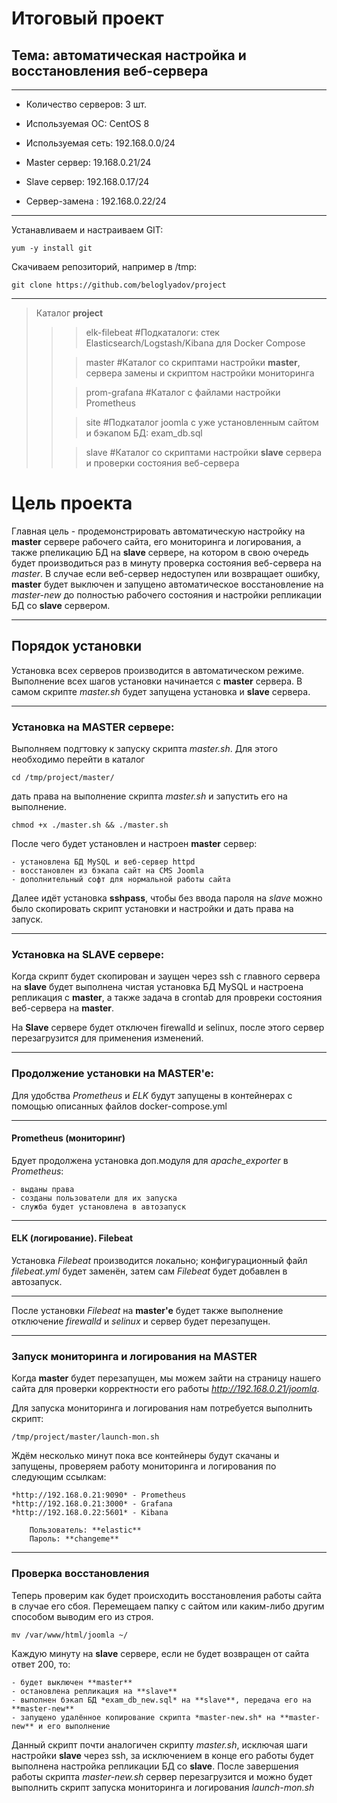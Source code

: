 # Итоговый проект

## Тема: автоматическая настройка и восстановления веб-сервера 
____
- Количество серверов: 3 шт.

- Используемая ОС: CentOS 8

- Используемая сеть: 192.168.0.0/24

- Master сервер: 19.168.0.21/24

- Slave сервер: 192.168.0.17/24

- Сервер-замена : 192.168.0.22/24
____

Устанавливаем и настраиваем GIT:

    yum -y install git
Скачиваем репозиторий, например в /tmp:

    git clone https://github.com/beloglyadov/project
____
> Каталог **project**
> >
> > > elk-filebeat #Подкаталоги: стек Elasticsearch/Logstash/Kibana для Docker Compose 
> >  
> > > master #Каталог со скриптами настройки **master**, сервера замены и скриптом настройки мониторинга
> > 
> > > prom-grafana #Каталог с файлами настройки Prometheus 
> > 
> > > site #Подкаталог joomla с уже установленным сайтом и бэкапом БД: exam_db.sql
> > 
> > > slave #Каталог со скриптами настройки **slave** сервера и проверки состояния веб-сервера 
> >

# Цель проекта
Главная цель - продемонстрировать автоматическую настройку на **master** сервере рабочего сайта, его мониторинга и логирования, 
а также рпеликацию БД на **slave** сервере, на котором в свою очередь будет производиться раз в минуту проверка состояния веб-сервера на *master*. 
В случае если веб-сервер недоступен или возвращает ошибку, **master** будет выключен и запущено автоматическое восстановление на *master-new* 
до полностью рабочего состояния и настройки репликации БД со **slave** сервером.  
____
## Порядок установки 
Установка всех серверов производится в автоматическом режиме. Выполнение всех шагов установки начинается с **master** сервера.
В самом скрипте *master.sh* будет запущена установка и **slave** сервера.
____
### Установка на MASTER сервере:
Выполняем подгтовку к запуску скрипта *master.sh*. Для этого необходимо перейти в каталог 

    cd /tmp/project/master/
дать права на выполнение скрипта *master.sh* и запустить его на выполнение.
    
    chmod +x ./master.sh && ./master.sh
После чего будет установлен и настроен **master** сервер:

    - установлена БД MySQL и веб-сервер httpd
    - восстановлен из бэкапа сайт на CMS Joomla
    - дополнительный софт для нормальной работы сайта 

Далее идёт установка **sshpass**, чтобы без ввода пароля на *slave* можно было скопировать скрипт установки и настройки и дать права на запуск.
____
### Установка на SLAVE сервере:

Когда скрипт будет скопирован и заущен через ssh с главного сервера на **slave** будет выполнена чистая установка БД MySQL и настроена репликация 
с **master**, а также задача в crontab для провреки состояния веб-сервера на  **master**.

На **Slave** сервере будет отключен firewalld и selinux, после этого сервер перезагрузится для применения изменений. 
____
### Продолжение установки на MASTER'e:

Для удобства *Prometheus* и *ELK* будут запущены в контейнерах с помощью описанных файлов docker-compose.yml
____
#### Prometheus (мониторинг)

Бдует продолжена установка доп.модуля для *apache_exporter* в *Prometheus*:

    - выданы права 
    - созданы пользователи для их запуска
    - служба будет установлена в автозапуск
   
____
#### ELK (логирование). Filebeat

Установка *Filebeat* производится локально; конфигурационный файл *filebeat.yml* будет заменён, затем сам *Filebeat* будет добавлен в автозапуск.
____
После установки *Filebeat* на **master'e** будет также выполнение отключение *firewalld* и *selinux* и сервер будет перезапущен.
____
### Запуск мониторинга и логирования на MASTER

Когда **master** будет перезапущен, мы можем зайти на страницу нашего сайта для проверки корректности его работы *http://192.168.0.21/joomla*.

Для запуска мониторинга и логирования нам потребуется выполнить скрипт:
    
    /tmp/project/master/launch-mon.sh
Ждём несколько минут пока все контейнеры будут скачаны и запущены, проверяем работу мониторинга и логирования по следующим ссылкам: 
    
    *http://192.168.0.21:9090* - Prometheus
    *http://192.168.0.21:3000* - Grafana
    *http://192.168.0.22:5601* - Kibana

        Пользователь: **elastic**
        Пароль: **changeme**
____        
### Проверка восстановления 

Теперь проверим как будет происходить восстановления работы сайта в случае его сбоя. Перемещаем папку с сайтом или каким-либо другим способом выводим его из строя.
    
    mv /var/www/html/joomla ~/
Каждую минуту на **slave** сервере, если не будет возвращен от сайта ответ 200, то:

    - будет выключен **master**
    - остановлена репликация на **slave**
    - выполнен бэкап БД *exam_db_new.sql* на **slave**, передача его на **master-new**
    - запущено удалённое копирование скрипта *master-new.sh* на **master-new** и его выполнение

Данный скрипт почти аналогичен скрипту *master.sh*, исключая шаги настройки **slave** через ssh, за исключением в конце его работы будет выполнена настройка репликации БД со **slave**. 
После завершения работы скрипта *master-new.sh* сервер перезагрузится и можно будет выполнить скрипт запуска мониторинга и логирования *launch-mon.sh*
